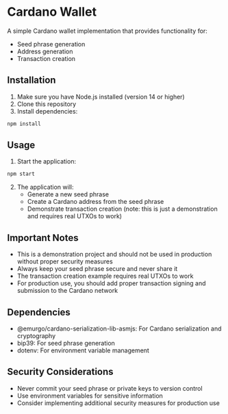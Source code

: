 # Cardano Wallet

A simple Cardano wallet implementation that provides functionality for:

- Seed phrase generation
- Address generation
- Transaction creation

## Installation

1. Make sure you have Node.js installed (version 14 or higher)
2. Clone this repository
3. Install dependencies:

```bash
npm install
```

## Usage

1. Start the application:

```bash
npm start
```

2. The application will:
   - Generate a new seed phrase
   - Create a Cardano address from the seed phrase
   - Demonstrate transaction creation (note: this is just a demonstration and requires real UTXOs to work)

## Important Notes

- This is a demonstration project and should not be used in production without proper security measures
- Always keep your seed phrase secure and never share it
- The transaction creation example requires real UTXOs to work
- For production use, you should add proper transaction signing and submission to the Cardano network

## Dependencies

- @emurgo/cardano-serialization-lib-asmjs: For Cardano serialization and cryptography
- bip39: For seed phrase generation
- dotenv: For environment variable management

## Security Considerations

- Never commit your seed phrase or private keys to version control
- Use environment variables for sensitive information
- Consider implementing additional security measures for production use
